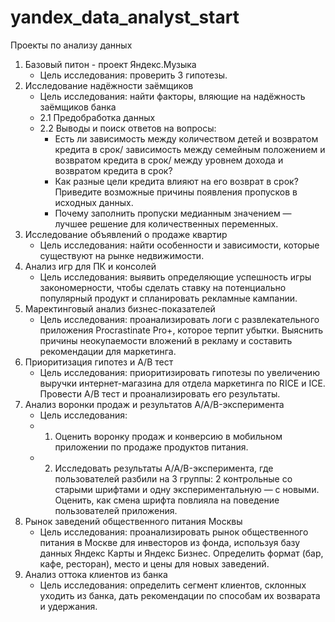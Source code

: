 # yandex_data_analyst_start
Проекты по анализу данных
1. Базовый питон - проект Яндекс.Музыка
   - Цель исследования: проверить 3 гипотезы.
2. Исследование надёжности заёмщиков
   - Цель исследования: найти факторы, вляющие на надёжность заёмщиков банка
   - 2.1 Предобработка данных
   - 2.2 Выводы и поиск ответов на вопросы:
      - Есть ли зависимость между количеством детей и возвратом кредита в срок/ зависимость между семейным положением и возвратом кредита в срок/ между уровнем дохода и возвратом кредита в срок?
      - Как разные цели кредита влияют на его возврат в срок? Приведите возможные причины появления пропусков в исходных данных.
      - Почему заполнить пропуски медианным значением — лучшее решение для количественных переменных.
3. Исследование объявлений о продаже квартир
   - Цель исследования: найти особенности и зависимости, которые существуют на рынке недвижимости.
4. Анализ игр для ПК и консолей
   - Цель исследования: выявить определяющие успешность игры закономерности, чтобы сделать ставку на потенциально популярный продукт и спланировать рекламные кампании.
5. Маректинговый анализ бизнес-показателей
   - Цель исследования: проанализировать логи с развлекательного приложения Procrastinate Pro+, которое терпит убытки. Выяснить причины неокупаемости вложений в рекламу и составить рекомендации для маркетинга.
6. Приоритизация гипотез и А/В тест
   - Цель исследования: приоритизировать гипотезы по увеличению выручки интернет-магазина для отдела маркетинга по RICE и ICE. Провести А/В тест и проанализировать его результаты.  
7. Анализ воронки продаж и результатов A/A/B-эксперимента
   - Цель исследования:
   - 1. Оценить воронку продаж и конверсию в мобильном приложении по продаже продуктов питания.
   - 2. Исследовать результаты A/A/B-эксперимента, где пользователей разбили на 3 группы: 2 контрольные со старыми шрифтами и одну экспериментальную — с новыми. Оценить, как смена шрифта повлияла на поведение пользователей приложения.
8. Рынок заведений общественного питания Москвы
   - Цель исследования: проанализировать рынок общественного питания в Москве для инвесторов из фонда, используя базу данных Яндекс Карты и Яндекс Бизнес. Определить формат (бар, кафе, ресторан), место и цены для новых заведений.
9. Анализ оттока клиентов из банка
    - Цель исследования: определить сегмент клиентов, склонных уходить из банка, дать рекомендации по способам их возварата и удержания.
